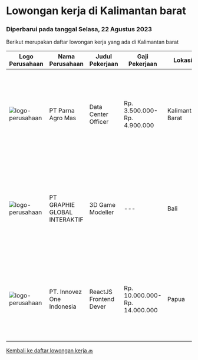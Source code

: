 
  # Lowongan kerja di Kalimantan barat

  ### Diperbarui pada tanggal Selasa, 22 Agustus 2023

  Berikut merupakan daftar lowongan kerja yang ada di Kalimantan barat

  |Logo Perusahaan | Nama Perusahaan | Judul Pekerjaan | Gaji Pekerjaan | Lokasi | Deskripsi | Tanggal diunggah | Pranala |
  | -------------- | --------------- | --------------- | --------- | --------- | -------------- | ------- | ----------- |
  |![logo-perusahaan](https://image-service-cdn.seek.com.au/09358c7edcfb085f1e25f8e79139b4285ed8ff64/ee4dce1061f3f616224767ad58cb2fc751b8d2dc)|PT Parna Agro Mas|Data Center Officer|Rp. 3.500.000-Rp. 4.900.000|Kalimantan Barat|Persyaratan : Lulusan Sarjana (S1) Jurusan Statistik dengan IPK minimal 3,00 Usia maksimal 28 tahun kemampuan mengoperasikan Microsoft Office...|Selasa, 15 Agustus 2023|https://www.jobstreet.co.id/id/job/data-center-officer-4438468?token=0~795bc311-22a8-4ef9-9e75-3b6bfdffea5c&sectionRank=1&jobId=jobstreet-id-job-4438468|
|![logo-perusahaan](https://image-service-cdn.seek.com.au/f9a751ea24d68e4658d0eb7882e2db58a9b95cb0/ee4dce1061f3f616224767ad58cb2fc751b8d2dc)|PT GRAPHIE GLOBAL INTERAKTIF|3D Game Modeller|---|Bali|Job Responsibilities: Creating 3D Model character for game Smoothing a 3D file Editing 3D File UV Unwrap texturing Humanoid Rigging Required Software...|Senin, 07 Agustus 2023|https://www.jobstreet.co.id/id/job/3d-game-modeller-4429943?token=0~795bc311-22a8-4ef9-9e75-3b6bfdffea5c&sectionRank=2&jobId=jobstreet-id-job-4429943|
|![logo-perusahaan](https://image-service-cdn.seek.com.au/5ac1ce894c015b4831ba1d1458ad5a1b4e630a93/ee4dce1061f3f616224767ad58cb2fc751b8d2dc)|PT. Innovez One Indonesia|ReactJS Frontend Dever|Rp. 10.000.000-Rp. 14.000.000|Papua|Innovez One is a tech innovator in the maritime sector, transforming maritime sector through digitalisation and AI powered solutions in solving...|Selasa, 08 Agustus 2023|https://www.jobstreet.co.id/id/job/reactjs-frontend-dever-4431326?token=0~795bc311-22a8-4ef9-9e75-3b6bfdffea5c&sectionRank=3&jobId=jobstreet-id-job-4431326|


  [Kembali ke daftar lowongan kerja 🔙](../README.md#daftar-lowongan-kerja)
  